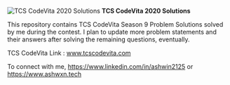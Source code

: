 ![TCS CodeVita 2020 Solutions](https://static.wixstatic.com/media/323736_feda79d185064348bb93a200fb4bad0c~mv2.png/v1/fit/w_352,h_214,al_c,q_80/file.jpg)
**TCS CodeVita 2020 Solutions**

This repository contains TCS CodeVita Season 9 Problem Solutions solved by me during the contest. I plan to update more problem statements and their answers after solving the remaining questions, eventually.

TCS CodeVita Link : www.tcscodevita.com


To connect with me,
https://www.linkedin.com/in/ashwin2125
or
https://www.ashwxn.tech
